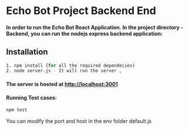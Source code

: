 # Echo Bot Project Backend End

#### In order to run the Echo Bot React Application. In the project directory - Backend, you can run the nodejs express backend application:
## Installation 
```sh
1. npm install (for all the required dependecies) 
2. node server.js - It will run the server ,
```

#### The server is hosted at [http://localhost:3001](http://localhost:3001)

#### Running Test cases:
```sh
npm test
```
You can modify the port and host in the env folder default.js